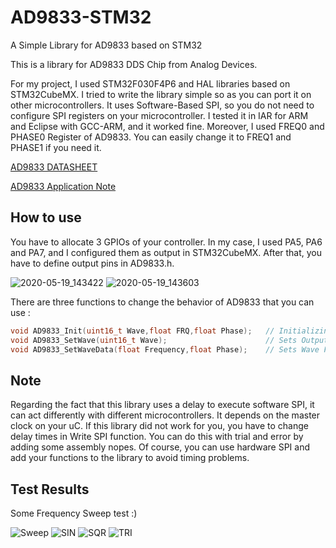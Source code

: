 # AD9833-STM32
A Simple Library for AD9833 based on STM32

This is a library for AD9833 DDS Chip from Analog Devices.

For my project, I used STM32F030F4P6 and HAL libraries based on STM32CubeMX. I tried to write the library simple so as you can port it on other microcontrollers. It uses Software-Based SPI, so you do not need to configure SPI registers on your microcontroller. I tested it in IAR for ARM and Eclipse with GCC-ARM, and it worked fine. Moreover, I used FREQ0 and PHASE0 Register of AD9833. You can easily change it to FREQ1 and PHASE1 if you need it.




[AD9833 DATASHEET](https://www.analog.com/media/en/technical-documentation/data-sheets/AD9833.pdf)

[AD9833 Application Note](https://www.analog.com/media/en/technical-documentation/application-notes/AN-1070.pdf)

## How to use
You have to allocate 3 GPIOs of your controller. In my case, I used PA5, PA6 and PA7, and I configured them as output in STM32CubeMX. After that, you have to define output pins in AD9833.h.

![2020-05-19_143422](https://user-images.githubusercontent.com/54714609/82322492-d9489b80-99eb-11ea-981f-019835446b26.jpg)
![2020-05-19_143603](https://user-images.githubusercontent.com/54714609/82322499-dbaaf580-99eb-11ea-832a-74b28b01ef15.jpg)


There are three functions to change the behavior of AD9833 that you can use :

```C
void AD9833_Init(uint16_t Wave,float FRQ,float Phase);   // Initializing AD9833
void AD9833_SetWave(uint16_t Wave);                      // Sets Output Wave Type
void AD9833_SetWaveData(float Frequency,float Phase);    // Sets Wave Frequency & Phase
```
## Note
Regarding the fact that this library uses a delay to execute software SPI, it can act differently with different microcontrollers. It depends on the master clock on your uC. If this library did not work for you, you have to change delay times in Write SPI function. You can do this with trial and error by adding some assembly nopes. Of course, you can use hardware SPI and add your functions to the library to avoid timing problems.



## Test Results

Some Frequency Sweep test :)

![Sweep](https://user-images.githubusercontent.com/54714609/82322982-9dfa9c80-99ec-11ea-9e1c-8bb710916de2.gif)
![SIN](https://user-images.githubusercontent.com/54714609/82323202-f03bbd80-99ec-11ea-81cc-d0b09c403c66.jpg)
![SQR](https://user-images.githubusercontent.com/54714609/82323208-f3cf4480-99ec-11ea-8527-2cb99277f20d.jpg)
![TRI](https://user-images.githubusercontent.com/54714609/82323210-f467db00-99ec-11ea-9091-a1c439c01001.jpg)

